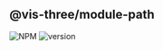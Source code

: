 ## @vis-three/module-path

<p>
   <img alt="NPM" src="https://img.shields.io/npm/l/@vis-three/module-path?color=blue">
   <img alt="version" src="https://img.shields.io/npm/v/@vis-three/module-path">
</p>
